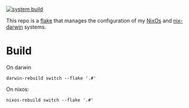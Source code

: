 [![system build](https://github.com/gmodena/config/actions/workflows/build.yml/badge.svg)](https://github.com/gmodena/config/actions/workflows/build.yml)

This repo is a [flake](https://nixos.wiki/wiki/Flakes) that manages the configuration of
my [NixOs](https://nixos.org) and [nix-darwin](https://github.com/LnL7/nix-darwin) systems.

# Build

On darwin
```
darwin-rebuild switch --flake '.#'
```

On nixos:
```
nixos-rebuild switch --flake '.#'
```

